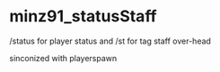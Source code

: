 # minz91_statusStaff
/status for player status and /st for tag staff over-head


sinconized with playerspawn
